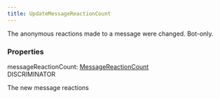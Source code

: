 ```yaml
---
title: UpdateMessageReactionCount
---
```


The anonymous reactions made to a message were changed. Bot-only.

### Properties

<div class="flex flex-col gap-3"><div><div class="flex gap-2"><div class="font-mono p" id="p_messageReactionCount" data-anchor><span class="font-bold">messageReactionCount</span><span class="opacity-50">:</span> <a href="/types/messagereactioncount"  >MessageReactionCount</a></div><div class="flex items-center"><div class="bg-dbt px-1.5 rounded-md select-none text-fgt text-[10px]">DISCRIMINATOR</div></div></div><div class="pl-3"><div class="no-margin">

The new message reactions

</div></div></div></div>

